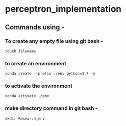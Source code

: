 # perceptron_implementation

## Commands using -

### To create any empty file using git bash -

```
touch filename
```

### to create an environment

```
conda create --prefix ./env python=3.7 -y
```

### to activate the environment

```
conda activate ./env
```

### make directory command in git bash -

```
mkdir Research_env
```
